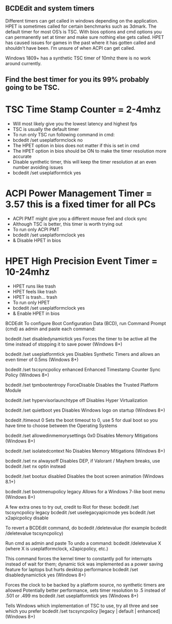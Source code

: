 ## BCDEdit and system timers
Different timers can get called in windows depending on the application. HPET is sometimes called for certain benchmarks such as 3dmark. The default timer for most OS’s is TSC.
With bios options and cmd options you can permanently set at timer and make sure nothing else gets called. HPET has caused issues for games in the past where it has gotten called and shouldn't have been. I’m unsure of when ACPI can get called. 

Windows 1809+ has a synthetic TSC timer of 10mhz there is no work around currently.

## Find the best timer for you its 99% probably going to be TSC. 
# TSC Time Stamp Counter = 2-4mhz
 * Will most likely give you the lowest latency and highest fps
 * TSC is usually the default timer
 * To run only TSC run following command in cmd:
 * bcdedit /set useplatformclock no
 * The HPET option in bios does not matter if this is set in cmd
 * The HPET option in bios should be ON to make the timer resolution more accurate 
 * Disable synthetic timer, this will keep the timer resolution at an even number avoiding issues
 * bcdedit /set useplatformtick yes

# ACPI Power Management Timer = 3.57 this is a fixed timer for all PCs
 * ACPI PMT might give you a different mouse feel and clock sync
 * Although TSC is better, this timer is worth trying out
 * To run only ACPI PMT
 * bcdedit /set useplatformclock yes 
 * & Disable HPET in bios

# HPET High Precision Event Timer = 10-24mhz
 * HPET runs like trash
 * HPET feels like trash
 * HPET is trash… trash
 * To run only HPET
 * bcdedit /set useplatformclock yes
 * & Enable HPET in bios

BCDEdit
To configure Boot Configuration Data (BCD), run Command Prompt (cmd) as admin and paste each command:

bcdedit /set disabledynamictick yes
Forces the timer to be active all the time instead of stopping it to save power (Windows 8+)

bcdedit /set useplatformtick yes
Disables Synthetic Timers and allows an even timer of 0.5ms (Windows 8+)

bcdedit /set tscsyncpolicy enhanced
Enhanced Timestamp Counter Sync Policy (Windows 8+)

bcdedit /set tpmbootentropy ForceDisable
Disables the Trusted Platform Module

bcdedit /set hypervisorlaunchtype off
Disables Hyper Virtualization

bcdedit /set quietboot yes
Disables Windows logo on startup (Windows 8+)

bcdedit /timeout 0
Sets the boot timeout to 0, use 5 for dual boot so you have time to choose between the Operating Systems

bcdedit /set allowedinmemorysettings 0x0
Disables Memory Mitigations (Windows 8+)

bcdedit /set isolatedcontext No
Disables Memory Mitigations (Windows 8+)

bcdedit /set nx alwaysoff
Disables DEP, if Valorant / Mayhem breaks, use bcdedit /set nx optin instead

bcdedit /set bootux disabled
Disables the boot screen animation (Windows 8.1+)

bcdedit /set bootmenupolicy legacy
Allows for a Windows 7-like boot menu (Windows 8+)

A few extra ones to try out, credit to Riot for these:
bcdedit /set tscsyncpolicy legacy
bcdedit /set uselegacyapicmode yes
bcdedit /set x2apicpolicy disable

To revert a BCDEdit command, do bcdedit /deletevalue (for example bcdedit /deletevalue tscsyncpolicy)





Run cmd as admin and paste
To undo a command:
bcdedit /deletevalue X (where X is useplatformclock, x2apicpolicy, etc.)

This command forces the kernel timer to constantly poll for interrupts instead of wait for them; dynamic tick was implemented as a power saving feature for laptops but hurts desktop performance
bcdedit /set disabledynamictick yes (Windows 8+)

Forces the clock to be backed by a platform source, no synthetic timers are allowed
Potentially better performance, sets timer resolution to .5 instead of .501 or .499 ms
bcdedit /set useplatformtick yes (Windows 8+)

Tells Windows which implementation of TSC to use, try all three and see which you prefer
bcdedit /set tscsyncpolicy [legacy | default | enhanced] (Windows 8+)
